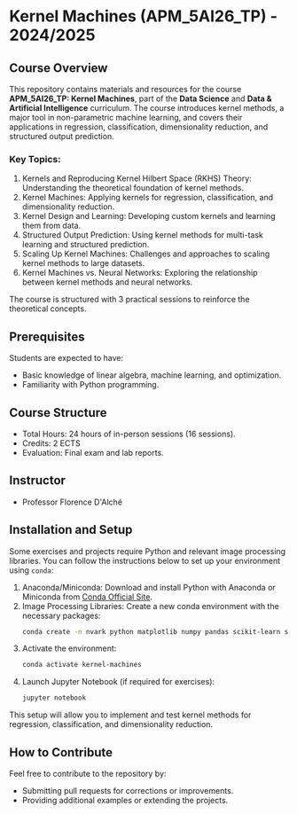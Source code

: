 # Kernel Machines (APM_5AI26_TP) - 2024/2025

## Course Overview

This repository contains materials and resources for the course **APM_5AI26_TP: Kernel Machines**, part of the **Data Science** and **Data & Artificial Intelligence** curriculum. The course introduces kernel methods, a major tool in non-parametric machine learning, and covers their applications in regression, classification, dimensionality reduction, and structured output prediction.

### Key Topics:

1. Kernels and Reproducing Kernel Hilbert Space (RKHS) Theory: Understanding the theoretical foundation of kernel methods.
2. Kernel Machines: Applying kernels for regression, classification, and dimensionality reduction.
3. Kernel Design and Learning: Developing custom kernels and learning them from data.
4. Structured Output Prediction: Using kernel methods for multi-task learning and structured prediction.
5. Scaling Up Kernel Machines: Challenges and approaches to scaling kernel methods to large datasets.
6. Kernel Machines vs. Neural Networks: Exploring the relationship between kernel methods and neural networks.

The course is structured with 3 practical sessions to reinforce the theoretical concepts.

## Prerequisites

Students are expected to have:
- Basic knowledge of linear algebra, machine learning, and optimization.
- Familiarity with Python programming.

## Course Structure

- Total Hours: 24 hours of in-person sessions (16 sessions).
- Credits: 2 ECTS
- Evaluation: Final exam and lab reports.

## Instructor

- Professor Florence D'Alché

## Installation and Setup

Some exercises and projects require Python and relevant image processing libraries. You can follow the instructions below to set up your environment using `conda`:

1. Anaconda/Miniconda: Download and install Python with Anaconda or Miniconda from [Conda Official Site](https://docs.conda.io/en/latest/).
2. Image Processing Libraries: Create a new conda environment with the necessary packages:
   ```bash
   conda create -n nvark python matplotlib numpy pandas scikit-learn scipy sktime cyl1tf librosa tqdm ipykernel jupyter -c conda-forge
   ```
3. Activate the environment:
   ```bash
   conda activate kernel-machines
   ```
4. Launch Jupyter Notebook (if required for exercises):
   ```bash
   jupyter notebook
   ```

This setup will allow you to implement and test kernel methods for regression, classification, and dimensionality reduction.

## How to Contribute

Feel free to contribute to the repository by:
- Submitting pull requests for corrections or improvements.
- Providing additional examples or extending the projects.
